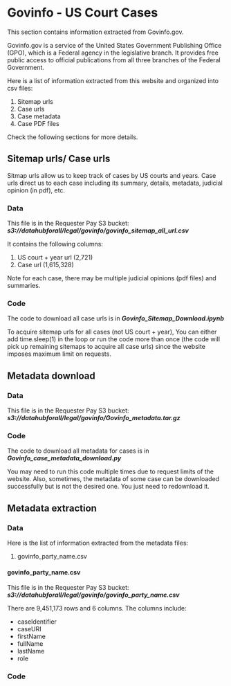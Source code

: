 # Govinfo - US Court Cases

This section contains information extracted from Govinfo.gov.

Govinfo.gov is a service of the United States Government Publishing Office (GPO), which is a Federal agency in the legislative branch.
It provides free public access to official publications from all three branches of the Federal Government.

Here is a list of information extracted from this website and organized into csv files:
1. Sitemap urls
2. Case urls
3. Case metadata
4. Case PDF files

Check the following sections for more details.

## Sitemap urls/ Case urls

Sitmap urls allow us to keep track of cases by US courts and years. Case urls direct us to each case including its summary, details, metadata, judicial opinion (in pdf), etc.

### Data

This file is in the Requester Pay S3 bucket: ***s3://datahubforall/legal/govinfo/govinfo_sitemap_all_url.csv***

It contains the following columns:
1. US court + year url (2,721)
2. Case url (1,615,328)

Note for each case, there may be multiple judicial opinions (pdf files) and summaries.

### Code

The code to download all case urls is in ***Govinfo_Sitemap_Download.ipynb***

To acquire sitemap urls for all cases (not US court + year), You can either add time.sleep(1) in the loop or run the code more than once (the code will pick up remaining sitemaps to acquire all case urls) since the website imposes maximum limit on requests.

## Metadata download

### Data 

This file is in the Requester Pay S3 bucket: ***s3://datahubforall/legal/govinfo/Govinfo_metadata.tar.gz***

### Code

The code to download all metadata for cases is in ***Govinfo_case_metadata_download.py***

You may need to run this code multiple times due to request limits of the website. Also, sometimes, the metadata of some case can be downloaded successfully but is not the desired one. You just need to redownload it.

## Metadata extraction

### Data

Here is the list of information extracted from the metadata files:

1. govinfo_party_name.csv

#### govinfo_party_name.csv

This file is in the Requester Pay S3 bucket: ***s3://datahubforall/legal/govinfo/govinfo_party_name.csv***

There are 9,451,173 rows and 6 columns. The columns include:
* caseIdentifier
* caseURI
* firstName
* fullName
* lastName
* role

### Code

